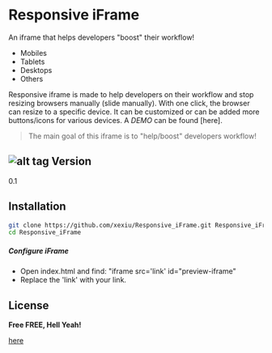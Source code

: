 Responsive iFrame
=========

An iframe that helps developers "boost" their workflow!

  - Mobiles
  - Tablets
  - Desktops
  - Others

Responsive iframe is made to help developers on their workflow and stop resizing browsers manually (slide manually). With one click, the browser can resize to a specific device. It can be customized or can be added more buttons/icons for various devices.  A *DEMO*  can be found [here].

> The main goal of this iframe is to "help/boost" developers workflow!

![alt tag](http://1st-hacks.com/demo/res_demo.png)
Version
----

0.1

Installation
--------------

```sh
git clone https://github.com/xexiu/Responsive_iFrame.git Responsive_iFrame
cd Responsive_iFrame
```

##### Configure iFrame

* Open index.html and find: "iframe src='link' id="preview-iframe"
* Replace the 'link' with your link.


License
----


**Free FREE, Hell Yeah!**

[here](http://1st-hacks.com/demo)
